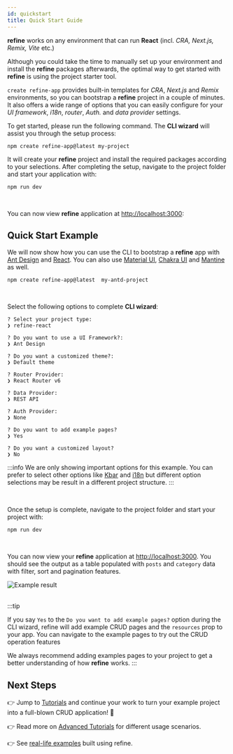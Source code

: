 ```yaml
---
id: quickstart
title: Quick Start Guide
---
```


**refine** works on any environment that can run **React** (incl. _CRA, Next.js, Remix, Vite_ etc.)

Although you could take the time to manually set up your environment and install the **refine** packages afterwards, the optimal way to get started with **refine** is using the project starter tool.

`create refine-app` provides built-in templates for _CRA_, _Next.js_ and _Remix_ environments, so you can bootstrap a **refine** project in a couple of minutes. It also offers a wide range of options that you can easily configure for your _UI framework_, _i18n_, _router_, _Auth._ and _data provider_ settings.

To get started, please run the following command. The **CLI wizard** will assist you through the setup process:

```
npm create refine-app@latest my-project
```

It will create your **refine** project and install the required packages according to your selections. After completing the setup, navigate to the project folder and start your application with:

```
npm run dev
```

<br/>

You can now view **refine** application at [http://localhost:3000](http://localhost:3000):

## Quick Start Example

We will now show how you can use the CLI to bootstrap a **refine** app with [Ant Design](https://ant.design/) and [React](https://reactjs.org/). You can also use [Material UI](https://material-ui.com/), [Chakra UI](https://chakra-ui.com/) and [Mantine](https://mantine.dev/) as well.

```
npm create refine-app@latest  my-antd-project
```

<br/>

Select the following options to complete **CLI wizard**:

```
? Select your project type:
❯ refine-react

? Do you want to use a UI Framework?:
❯ Ant Design

? Do you want a customized theme?:
❯ Default theme

? Router Provider:
❯ React Router v6

? Data Provider:
❯ REST API

? Auth Provider:
❯ None

? Do you want to add example pages?
❯ Yes

? Do you want a customized layout?
❯ No
```

:::info
We are only showing important options for this example. You can prefer to select other options like [Kbar](https://github.com/timc1/kbar) and [i18n](https://www.i18next.com/) but different option selections may be result in a different project structure.
:::

<br/>

Once the setup is complete, navigate to the project folder and start your project with:

```
npm run dev
```

<br/>

You can now view your **refine** application at [http://localhost:3000](http://localhost:3000). You should see the output as a table populated with `posts` and `category` data with filter, sort and pagination features.

<div >
   <img style={{width: "100%"}} src="https://refine.ams3.cdn.digitaloceanspaces.com/website/static/img/first-example-result.png" alt="Example result" />
</div>

<br />

:::tip

If you say `Yes` to the `Do you want to add example pages?` option during the CLI wizard, refine will add example CRUD pages and the `resources` prop to your app. You can navigate to the example pages to try out the CRUD operation features

We always recommend adding examples pages to your project to get a better understanding of how **refine** works.
:::

## Next Steps

👉 Jump to [Tutorials](../tutorial/0-introduction/0-intro.md) and continue your work to turn your example project into a full-blown CRUD application! 🚀

👉 Read more on [Advanced Tutorials](https://refine.dev/docs/advanced-tutorials/) for different usage scenarios.

👉 See [real-life examples](https://refine.dev/examples/) built using refine.
